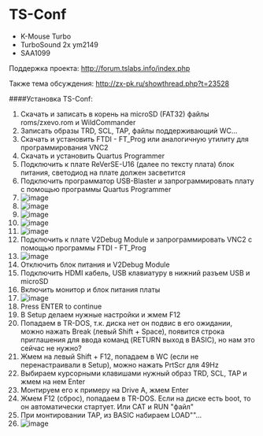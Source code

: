 # TS-Conf

+ K-Mouse Turbo
+ TurboSound 2x ym2149
+ SAA1099 


Поддержка проекта: http://forum.tslabs.info/index.php

Также тема обсуждения: http://zx-pk.ru/showthread.php?t=23528

####Установка TS-Conf:

1. Скачать и записать в корень на microSD (FAT32) файлы roms/zxevo.rom и WildCommander
2. Записать образы TRD, SCL, TAP, файлы поддерживающий WC...
3. Скачать и установить FTDI - FT_Prog или аналогичную утилиту для программирования VNC2
4. Скачать и установить Quartus Programmer
5. Подключить к плате ReVerSE-U16 (далее по тексту плата) блок питания, светодиод на плате должен засветится
6. Подключить программатор USB-Blaster и запрограммировать плату с помощью программы Quartus Programmer
7. ![image](readme/prg01.jpg)
8. ![image](readme/prg02.jpg)
9. ![image](readme/prg03.jpg)
10. ![image](readme/prg04.jpg)
11. ![image](readme/prg05.jpg)
12. Подключить к плате V2Debug Module и запрограммировать VNC2 с помощью программы FTDI - FT_Prog
13. ![image](readme/vnc01.jpg)
14. Отключить блок питания и V2Debug Module
15. Подключить HDMI кабель, USB клавиатуру в нижний разъем USB и microSD
16. Включить монитор и блок питания платы
17. ![image](readme/20141015_122932.jpg)
18. Press ENTER to continue
19. В Setup делаем нужные настройки и жмем F12
20. Попадаем в TR-DOS, т.к. диска нет он подвис в его ожидании, можно нажать Break (левый Shift + Space), появится строка приглашения для ввода команд (RETURN выход в BASIC), но нам это сейчас не нужно?
21. Жмем на левый Shift + F12, попадаем в WC (если не перенастраивали в Setup), можно нажать PrtScr для 49Hz
22. Выбираем курсорными клавишами нужный образ TRD, SCL, TAP и жмем на нем Enter
23. Монтируем его к примеру на Drive A, жмем Enter
24. Жмем F12 (сброс), попадаем в TR-DOS. Если на диске есть boot, то он автоматически стартует. Или CAT и RUN "файл"
25. При монтировании TAP, из BASIC набираем LOAD""...
26. ![image](readme/20141018_103004.jpg)
